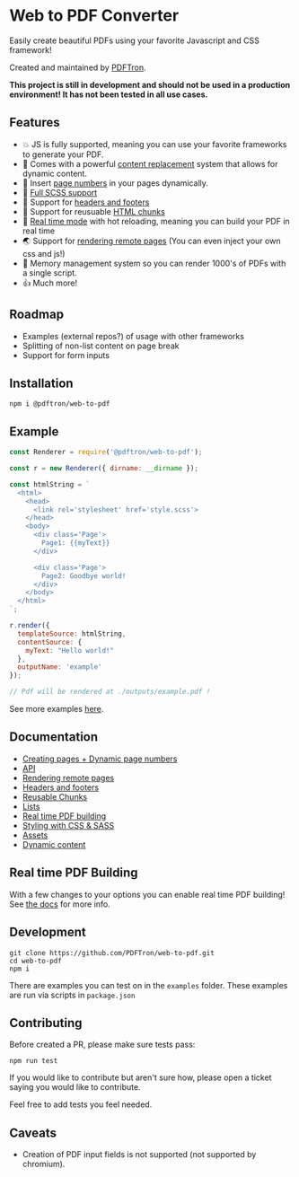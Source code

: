 # Web to PDF Converter
Easily create beautiful PDFs using your favorite Javascript and CSS framework!

Created and maintained by [PDFTron](https://pdftron.com).

**This project is still in development and should not be used in a production environment! It has not been tested in all use cases.** 

## Features
- 💥 JS is fully supported, meaning you can use your favorite frameworks to generate your PDF.
- 🔄 Comes with a powerful [content replacement](./documentation/content.md) system that allows for dynamic content.
- 🔢 Insert [page numbers](./documentation/creating-pages.md#page-numbers) in your pages dynamically.
- 💃 [Full SCSS support](./documentation/api.md#styles)
- 👸 Support for [headers and footers](./documentation/headers-footers.md)
- 🔗 Support for reusuable [HTML chunks](./documentation/chunks.md)
- 🎥 [Real time mode](./documentation/real-time.md) with hot reloading, meaning you can build your PDF in real time
- 🌏 Support for [rendering remote pages](./documentation/remote-api.md) (You can even inject your own css and js!)
- 🚦 Memory management system so you can render 1000's of PDFs with a single script.
- 👍 Much more!

## Roadmap
- Examples (external repos?) of usage with other frameworks 
- Splitting of non-list content on page break
- Support for form inputs

## Installation
```
npm i @pdftron/web-to-pdf
```

## Example
```js
const Renderer = require('@pdftron/web-to-pdf');

const r = new Renderer({ dirname: __dirname });

const htmlString = `
  <html>
    <head>
      <link rel='stylesheet' href='style.scss'>
    </head>
    <body>
      <div class='Page'>
        Page1: {{myText}}
      </div>

      <div class='Page'>
        Page2: Goodbye world!
      </div>
    </body>
  </html>
`;

r.render({
  templateSource: htmlString,
  contentSource: {
    myText: "Hello world!"
  },
  outputName: 'example'
});

// Pdf will be rendered at ./outputs/example.pdf !
```

See more examples [here](examples/).

## Documentation
- [Creating pages + Dynamic page numbers](./documentation/creating-pages.md)
- [API](./documentation/api.md)
- [Rendering remote pages](./documentation/remote-api.md)
- [Headers and footers](./documentation/headers-footers.md)
- [Reusable Chunks](./documentation/chunks.md)
- [Lists](./documentation/lists.md)
- [Real time PDF building](./documentation/real-time.md)
- [Styling with CSS & SASS](./documentation/api.md#styles)
- [Assets](./documentation/assets.md)
- [Dynamic content](./documentation/content.md)

## Real time PDF Building
With a few changes to your options you can enable real time PDF building!
See [the docs](./documentation/real-time.md) for more info.

## Development
```
git clone https://github.com/PDFTron/web-to-pdf.git
cd web-to-pdf
npm i
```

There are examples you can test on in the `examples` folder. These examples are run via scripts in `package.json`

## Contributing
Before created a PR, please make sure tests pass:

`npm run test`

If you would like to contribute but aren't sure how, please open a ticket saying you would like to contribute.

Feel free to add tests you feel needed.

## Caveats
- Creation of PDF input fields is not supported (not supported by chromium).

